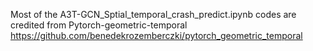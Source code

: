 Most of the A3T-GCN_Sptial_temporal_crash_predict.ipynb codes are credited from Pytorch-geometric-temporal
https://github.com/benedekrozemberczki/pytorch_geometric_temporal
